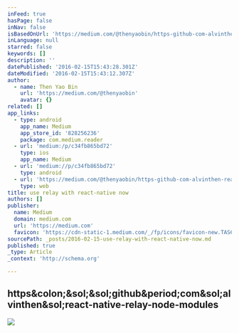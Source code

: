 ```yaml
---
inFeed: true
hasPage: false
inNav: false
isBasedOnUrl: 'https://medium.com/@thenyaobin/https-github-com-alvinthen-react-native-relay-node-modules-c34fb865bd72#.xpa695c3t'
inLanguage: null
starred: false
keywords: []
description: ''
datePublished: '2016-02-15T15:43:28.301Z'
dateModified: '2016-02-15T15:43:12.307Z'
author:
  - name: Then Yao Bin
    url: 'https://medium.com/@thenyaobin'
    avatar: {}
related: []
app_links:
  - type: android
    app_name: Medium
    app_store_id: '828256236'
    package: com.medium.reader
  - url: 'medium:/p/c34fb865bd72'
    type: ios
    app_name: Medium
  - url: 'medium://p/c34fb865bd72'
    type: android
  - url: 'https://medium.com/@thenyaobin/https-github-com-alvinthen-react-native-relay-node-modules-c34fb865bd72'
    type: web
title: use relay with react-native now
authors: []
publisher:
  name: Medium
  domain: medium.com
  url: 'https://medium.com'
  favicon: 'https://cdn-static-1.medium.com/_/fp/icons/favicon-new.TAS6uQ-Y7kcKgi0xjcYHXw.ico'
sourcePath: _posts/2016-02-15-use-relay-with-react-native-now.md
published: true
_type: Article
_context: 'http://schema.org'

---
```

<article style=""><h1>https&amp;colon;&amp;sol;&amp;sol;github&amp;period;com&amp;sol;alvinthen&amp;sol;react-native-relay-node-modules</h1><img src="https://cdn-images-1.medium.com/max/800/0*dqOaVGEx7d0Vxvc3.jpg" /></article>